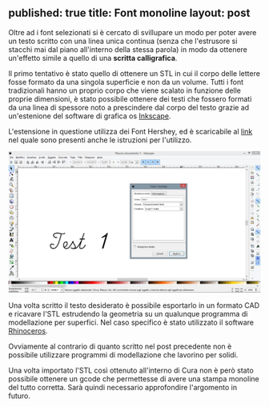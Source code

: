 published: true
title: Font monoline
layout: post
---
Oltre ad i font selezionati si è cercato di svillupare un modo per poter avere un testo scritto con una linea unica continua (senza che l'estrusore si stacchi mai dal piano all'interno della stessa parola) in modo da ottenere un'effetto simile a quello di una **scritta calligrafica**.

Il primo tentativo è stato quello di ottenere un STL in cui il corpo delle lettere fosse formato da una singola superficie e non da un volume.
Tutti i font tradizionali hanno un proprio corpo che viene scalato in funzione delle proprie dimensioni, è stato possibile ottenere dei testi che fossero formati da una linea di spessore noto a prescindere dal corpo del testo grazie ad un'estenione del software di grafica os [Inkscape](https://inkscape.org/).

L'estensione in questione utilizza dei Font Hershey, ed è scaricabile al [link](http://www.evilmadscientist.com/2011/hershey-text-an-inkscape-extension-for-engraving-fonts/) nel quale sono presenti anche le istruzioni per l'utilizzo.

![testoHershey](https://github.com/Giuzzo/Giuzzo.github.io/blob/master/link_img/21.JPG?raw=true)

Una volta scritto il testo desiderato è possibile esportarlo in un formato CAD e ricavare l'STL estrudendo la geometria su un qualunque programma di modellazione per superfici. Nel caso specifico è stato utilizzato il software [Rhinoceros](https://www.rhino3d.com/it/).

Ovviamente al contrario di quanto scritto nel post precedente non è possibile utilizzare programmi di modellazione che lavorino per solidi.

Una volta importato l'STL così ottenuto all'interno di Cura non è però stato possibile ottenere un gcode che permettesse di avere una stampa monoline del tutto corretta.
Sarà quindi necessario approfondire l'argomento in futuro.
